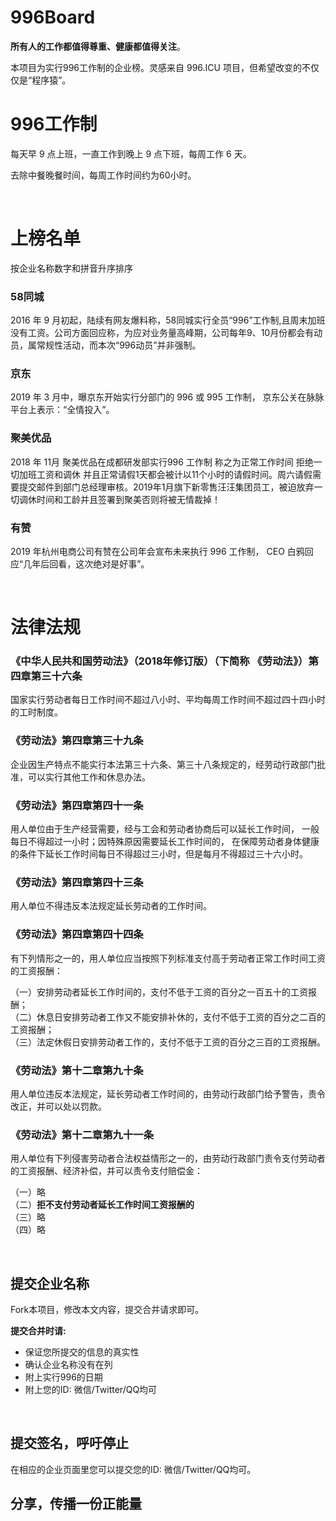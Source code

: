 # 996Board

**所有人的工作都值得尊重、健康都值得关注**。

本项目为实行996工作制的企业榜。灵感来自 996.ICU 项目，但希望改变的不仅仅是“程序猿”。

# 996工作制

每天早 9 点上班，一直工作到晚上 9 点下班，每周工作 6 天。

去除中餐晚餐时间，每周工作时间约为60小时。


<br/>

# 上榜名单

按企业名称数字和拼音升序排序

### 58同城

2016 年 9 月初起，陆续有网友爆料称，58同城实行全员“996”工作制,且周末加班没有工资。公司方面回应称，为应对业务量高峰期，公司每年9、10月份都会有动员，属常规性活动，而本次“996动员”并非强制。

### 京东

2019 年 3 月中，曝京东开始实行分部门的 996 或 995 工作制，
京东公关在脉脉平台上表示：“全情投入”。

### 聚美优品

2018 年 11月 聚美优品在成都研发部实行996 工作制 称之为正常工作时间 拒绝一切加班工资和调休 并且正常请假1天都会被计以11个小时的请假时间。周六请假需要提交邮件到部门总经理审核。2019年1月旗下新零售汪汪集团员工，被迫放弃一切调休时间和工龄并且签署到聚美否则将被无情裁掉！

### 有赞

2019 年杭州电商公司有赞在公司年会宣布未来执行 996 工作制，
CEO 白鸦回应“几年后回看，这次绝对是好事”。

<br/>

# 法律法规

### 《中华人民共和国劳动法》（2018年修订版）（下简称 《劳动法》）第四章第三十六条

国家实行劳动者每日工作时间不超过八小时、平均每周工作时间不超过四十四小时的工时制度。  

### 《劳动法》第四章第三十九条

企业因生产特点不能实行本法第三十六条、第三十八条规定的，经劳动行政部门批准，可以实行其他工作和休息办法。  

### 《劳动法》第四章第四十一条   

用人单位由于生产经营需要，经与工会和劳动者协商后可以延长工作时间， 一般每日不得超过一小时；因特殊原因需要延长工作时间的，
在保障劳动者身体健康的条件下延长工作时间每日不得超过三小时，但是每月不得超过三十六小时。  

### 《劳动法》第四章第四十三条 

用人单位不得违反本法规定延长劳动者的工作时间。  

### 《劳动法》第四章第四十四条

有下列情形之一的，用人单位应当按照下列标准支付高于劳动者正常工作时间工资的工资报酬：  

  （一）安排劳动者延长工作时间的，支付不低于工资的百分之一百五十的工资报酬；  
  （二）休息日安排劳动者工作又不能安排补休的，支付不低于工资的百分之二百的工资报酬；  
  （三）法定休假日安排劳动者工作的，支付不低于工资的百分之三百的工资报酬。  

### 《劳动法》第十二章第九十条  

用人单位违反本法规定，延长劳动者工作时间的，由劳动行政部门给予警告，责令改正，并可以处以罚款。    

### 《劳动法》第十二章第九十一条  

用人单位有下列侵害劳动者合法权益情形之一的，由劳动行政部门责令支付劳动者的工资报酬、经济补偿，并可以责令支付赔偿金： 

  （一）略  
  （二）**拒不支付劳动者延长工作时间工资报酬的**  
  （三）略  
  （四）略  


<br/>

提交企业名称
---
Fork本项目，修改本文内容，提交合并请求即可。

__提交合并时请:__
- 保证您所提交的信息的真实性
- 确认企业名称没有在列
- 附上实行996的日期
- 附上您的ID: 微信/Twitter/QQ均可

<br/>

提交签名，呼吁停止
---
在相应的企业页面里您可以提交您的ID: 微信/Twitter/QQ均可。

分享，传播一份正能量
---


